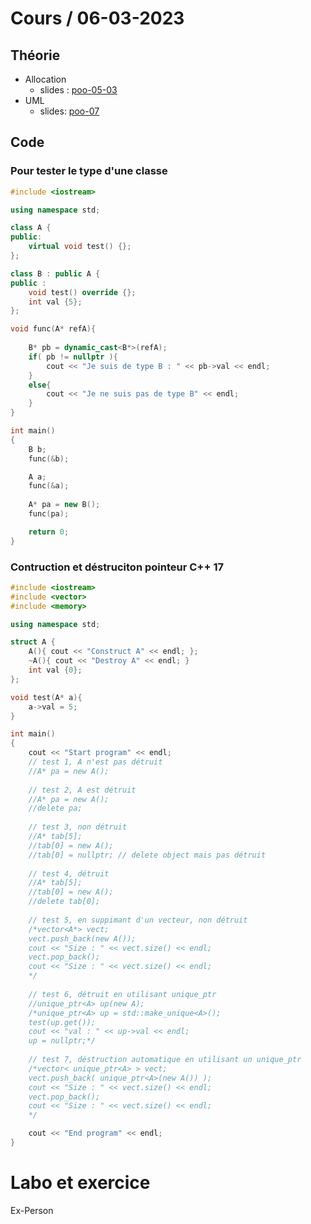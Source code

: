 # Cours / 06-03-2023

## Théorie 
- Allocation 
  - slides : [poo-05-03](https://cyberlearn.hes-so.ch/pluginfile.php/4250436/mod_resource/content/0/poo-06-01-allocation.pdf)
- UML
  - slides: [poo-07](https://cyberlearn.hes-so.ch/pluginfile.php/4251557/mod_resource/content/0/poo-07%20-%20Unified%20Modeling%20Language.pdf)

## Code
### Pour tester le type d'une classe 
```cpp
#include <iostream>

using namespace std;

class A {
public:
    virtual void test() {};
};

class B : public A {
public : 
    void test() override {};
    int val {5};
};

void func(A* refA){
    
    B* pb = dynamic_cast<B*>(refA);
    if( pb != nullptr ){
        cout << "Je suis de type B : " << pb->val << endl;
    }
    else{
        cout << "Je ne suis pas de type B" << endl;
    }
}

int main()
{
    B b;
    func(&b);

    A a;
    func(&a);
    
    A* pa = new B();
    func(pa);

    return 0;
}
``` 

### Contruction et déstruciton pointeur C++ 17
```cpp	
#include <iostream>
#include <vector>
#include <memory>

using namespace std;

struct A {
    A(){ cout << "Construct A" << endl; };
    ~A(){ cout << "Destroy A" << endl; }
    int val {0};
};

void test(A* a){
    a->val = 5;
}

int main()
{
    cout << "Start program" << endl;
    // test 1, A n'est pas détruit
    //A* pa = new A();
    
    // test 2, A est détruit
    //A* pa = new A();
    //delete pa;
    
    // test 3, non détruit
    //A* tab[5];
    //tab[0] = new A();
    //tab[0] = nullptr; // delete object mais pas détruit
    
    // test 4, détruit
    //A* tab[5];
    //tab[0] = new A();
    //delete tab[0];
    
    // test 5, en suppimant d'un vecteur, non détruit
    /*vector<A*> vect;
    vect.push_back(new A());
    cout << "Size : " << vect.size() << endl;
    vect.pop_back();
    cout << "Size : " << vect.size() << endl;
    */
    
    // test 6, détruit en utilisant unique_ptr
    //unique_ptr<A> up(new A);
    /*unique_ptr<A> up = std::make_unique<A>();
    test(up.get());
    cout << "val : " << up->val << endl;
    up = nullptr;*/
    
    // test 7, déstruction automatique en utilisant un unique_ptr
    /*vector< unique_ptr<A> > vect;
    vect.push_back( unique_ptr<A>(new A()) );
    cout << "Size : " << vect.size() << endl;
    vect.pop_back();
    cout << "Size : " << vect.size() << endl;    
    */

    cout << "End program" << endl;
}
```

# Labo et exercice
Ex-Person